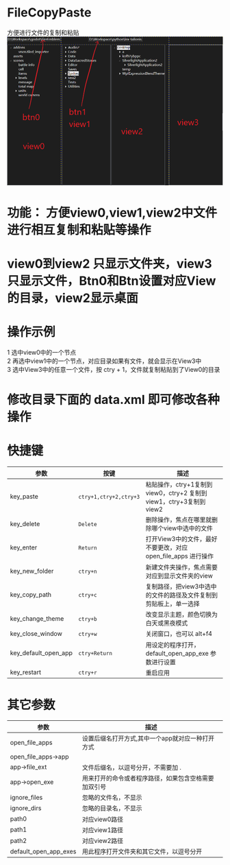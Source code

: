 # FileCopyPaste
方便进行文件的复制和粘贴<br/>
![image](https://github.com/advx9600/FileCopyPaste/raw/master/FileCopyPaste/shots/main.png)

# 功能： 方便view0,view1,view2中文件进行相互复制和粘贴等操作
#  view0到view2 只显示文件夹，view3只显示文件，Btn0和Btn设置对应View的目录，view2显示桌面
# 操作示例
1 选中view0中的一个节点<br/>
2 再选中view1中的一个节点，对应目录如果有文件，就会显示在View3中<br/>
3 选中View3中的任意一个文件，按 ctry + 1，文件就复制粘贴到了View0的目录<br/>

# 修改目录下面的 data.xml 即可修改各种操作

# 快捷键
| 参数                | 按键                   | 描述                           |
| ------------------ | ----------------------- | -------------------------------------------------------------------- |
| key_paste          | `ctry+1,ctry+2,ctry+3`  | 粘贴操作，ctry+1复制到view0，ctry+2 复制到view1，ctry+3复制到view2     |
| key_delete         | `Delete`                | 删除操作，焦点在哪里就删除哪个view中选中的文件		 |
| key_enter          | `Return`                | 打开View3中的文件，最好不要更改，对应 open_file_apps 进行操作            |
| key_new_folder     | `ctry+n`                | 新建文件夹操作，焦点需要对应到显示文件夹的view                            |
| key_copy_path      | `ctry+c`                | 复制路径，把view3中选中的文件的路径及文件复制到剪贴板上，单一选择        |
| key_change_theme   | `ctry+b`                | 改变显示主题，颜色切换为白天或黑夜模式                                  |
| key_close_window   | `ctry+w`                | 关闭窗口，也可以 alt+f4                                 |
| key_default_open_app| `ctry+Return`          | 用设定的程序打开，default_open_app_exe 参数进行设置                    |
| key_restart		| `ctry+r`          		| 重启应用                    |

# 其它参数
| 参数                | 描述                           |
| ------------------- | ------------------------------------------- | 
|open_file_apps       |设置后缀名打开方式,其中一个app就对应一种打开方式 |
|open_file_apps->app| |                                               |
| app->file_ext       | 文件后缀名，以逗号分开，不需要加 .                    |
|app->open_exe        | 用来打开的命令或者程序路径，如果包含空格需要加双引号  |
|ignore_files         |忽略的文件名，不显示                                  |
|ignore_dirs          |忽略的目录名，不显示                               |
|path0                |对应view0路径                                      |
|path1                 |对应view1路径                                    |
|path2                 |对应view2路径                                 |
|default_open_app_exes  |用此程序打开文件夹和其它文件，以逗号分开                     |